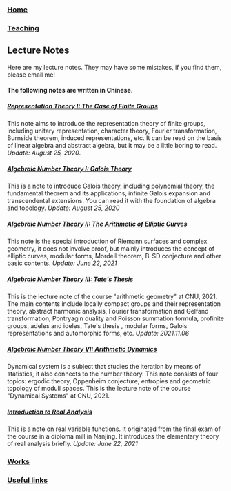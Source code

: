 ### [Home](https://ziyangzhu.github.io/Home/)
### [Teaching](https://ziyangzhu.github.io/Teaching/)
## Lecture Notes
Here are my lecture notes. They may have some mistakes, if you find them, please email me!

#### The following notes are written in Chinese.

##### **[Representation Theory I: The Case of Finite Groups](https://github.com/ZiyangZhu/Notes/files/7538488/RTFG.pdf)**
This note aims to introduce the representation theory of finite groups, including unitary representation, character theory, Fourier transformation, Burnside theorem, induced representations, etc. It can be read on the basis of linear algebra and abstract algebra, but it may be a little boring to read. _Update: August 25, 2020_.

##### **[Algebraic Number Theory I: Galois Theory](https://github.com/ZiyangZhu/Notes/files/7538510/Galois.pdf)**
This is a note to introduce Galois theory, including polynomial theory, the fundamental theorem and its applications, infinite Galois expansion and transcendental extensions. You can read it with the foundation of algebra and topology. _Update: August 25, 2020_

##### **[Algebraic Number Theory II: The Arithmetic of Elliptic Curves](https://github.com/ZiyangZhu/Notes/files/7538520/EC.pdf)**
This note is the special introduction of Riemann surfaces and complex geometry,  it does not involve proof, but mainly introduces the concept of elliptic curves, modular forms, Mordell theorem, B-SD conjecture and other basic contents. _Update: June 22, 2021_

##### **[Algebraic Number Theory III: Tate's Thesis](https://github.com/ZiyangZhu/Notes/files/7538531/Tate.pdf)**
This is the lecture note of the course "arithmetic geometry" at CNU, 2021. The main contents include locally compact groups and their representation theory, abstract harmonic analysis, Fourier transformation and Gelfand transformation, Pontryagin duality and Poisson summation formula, profinite groups, adeles and ideles, Tate's thesis , modular forms, Galois representations and automorphic forms, etc. _Update: 2021.11.06_

##### **[Algebraic Number Theory VI: Arithmetic Dynamics](https://github.com/ZiyangZhu/Notes/files/7538546/default.pdf)**
Dynamical system is a subject that studies the iteration by means of statistics, it also connects to the number theory. This note consists of four topics: ergodic theory, Oppenheim conjecture, entropies and geometric topology of moduli spaces. This is the lecture note of the course "Dynamical Systems" at CNU, 2021.

##### **[Introduction to Real Analysis](https://github.com/ZiyangZhu/Notes/files/7538541/RA.pdf)**
This is a note on real variable functions. It originated from the final exam of the course in a diploma mill in Nanjing. It introduces the elementary theory of real analysis briefly. _Update: June 22, 2021_

### [Works](https://ziyangzhu.github.io/Works/)
### [Useful links](https://ziyangzhu.github.io/Links/)
